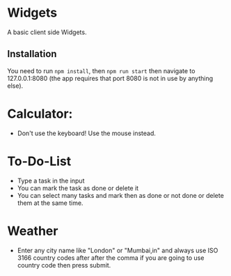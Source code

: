 # Widgets
A basic client side Widgets.


## Installation
You need to run `npm install`, then `npm run start` then navigate to 127.0.0.1:8080 (the app requires that port 8080 is not in use by anything else).

# Calculator:
- Don't use the keyboard! Use the mouse instead.

# To-Do-List
- Type a task in the input
- You can mark the task as done or delete it
- You can select many tasks and mark then as done or not done or delete them at the same time.

# Weather
- Enter any city name like "London" or "Mumbai,in" and always  use ISO 3166 country codes after after the comma if you are going to use country code then press submit.